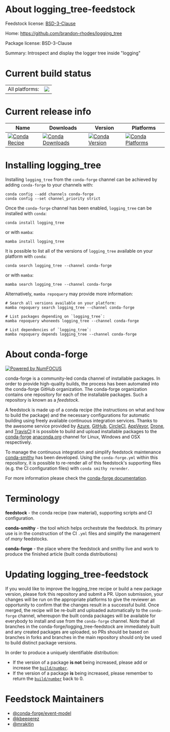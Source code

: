About logging_tree-feedstock
============================

Feedstock license: [BSD-3-Clause](https://github.com/conda-forge/logging_tree-feedstock/blob/main/LICENSE.txt)

Home: https://github.com/brandon-rhodes/logging_tree

Package license: BSD-3-Clause

Summary: Introspect and display the logger tree inside "logging"

Current build status
====================


<table><tr><td>All platforms:</td>
    <td>
      <a href="https://dev.azure.com/conda-forge/feedstock-builds/_build/latest?definitionId=13437&branchName=main">
        <img src="https://dev.azure.com/conda-forge/feedstock-builds/_apis/build/status/logging_tree-feedstock?branchName=main">
      </a>
    </td>
  </tr>
</table>

Current release info
====================

| Name | Downloads | Version | Platforms |
| --- | --- | --- | --- |
| [![Conda Recipe](https://img.shields.io/badge/recipe-logging_tree-green.svg)](https://anaconda.org/conda-forge/logging_tree) | [![Conda Downloads](https://img.shields.io/conda/dn/conda-forge/logging_tree.svg)](https://anaconda.org/conda-forge/logging_tree) | [![Conda Version](https://img.shields.io/conda/vn/conda-forge/logging_tree.svg)](https://anaconda.org/conda-forge/logging_tree) | [![Conda Platforms](https://img.shields.io/conda/pn/conda-forge/logging_tree.svg)](https://anaconda.org/conda-forge/logging_tree) |

Installing logging_tree
=======================

Installing `logging_tree` from the `conda-forge` channel can be achieved by adding `conda-forge` to your channels with:

```
conda config --add channels conda-forge
conda config --set channel_priority strict
```

Once the `conda-forge` channel has been enabled, `logging_tree` can be installed with `conda`:

```
conda install logging_tree
```

or with `mamba`:

```
mamba install logging_tree
```

It is possible to list all of the versions of `logging_tree` available on your platform with `conda`:

```
conda search logging_tree --channel conda-forge
```

or with `mamba`:

```
mamba search logging_tree --channel conda-forge
```

Alternatively, `mamba repoquery` may provide more information:

```
# Search all versions available on your platform:
mamba repoquery search logging_tree --channel conda-forge

# List packages depending on `logging_tree`:
mamba repoquery whoneeds logging_tree --channel conda-forge

# List dependencies of `logging_tree`:
mamba repoquery depends logging_tree --channel conda-forge
```


About conda-forge
=================

[![Powered by
NumFOCUS](https://img.shields.io/badge/powered%20by-NumFOCUS-orange.svg?style=flat&colorA=E1523D&colorB=007D8A)](https://numfocus.org)

conda-forge is a community-led conda channel of installable packages.
In order to provide high-quality builds, the process has been automated into the
conda-forge GitHub organization. The conda-forge organization contains one repository
for each of the installable packages. Such a repository is known as a *feedstock*.

A feedstock is made up of a conda recipe (the instructions on what and how to build
the package) and the necessary configurations for automatic building using freely
available continuous integration services. Thanks to the awesome service provided by
[Azure](https://azure.microsoft.com/en-us/services/devops/), [GitHub](https://github.com/),
[CircleCI](https://circleci.com/), [AppVeyor](https://www.appveyor.com/),
[Drone](https://cloud.drone.io/welcome), and [TravisCI](https://travis-ci.com/)
it is possible to build and upload installable packages to the
[conda-forge](https://anaconda.org/conda-forge) [anaconda.org](https://anaconda.org/)
channel for Linux, Windows and OSX respectively.

To manage the continuous integration and simplify feedstock maintenance
[conda-smithy](https://github.com/conda-forge/conda-smithy) has been developed.
Using the ``conda-forge.yml`` within this repository, it is possible to re-render all of
this feedstock's supporting files (e.g. the CI configuration files) with ``conda smithy rerender``.

For more information please check the [conda-forge documentation](https://conda-forge.org/docs/).

Terminology
===========

**feedstock** - the conda recipe (raw material), supporting scripts and CI configuration.

**conda-smithy** - the tool which helps orchestrate the feedstock.
                   Its primary use is in the construction of the CI ``.yml`` files
                   and simplify the management of *many* feedstocks.

**conda-forge** - the place where the feedstock and smithy live and work to
                  produce the finished article (built conda distributions)


Updating logging_tree-feedstock
===============================

If you would like to improve the logging_tree recipe or build a new
package version, please fork this repository and submit a PR. Upon submission,
your changes will be run on the appropriate platforms to give the reviewer an
opportunity to confirm that the changes result in a successful build. Once
merged, the recipe will be re-built and uploaded automatically to the
`conda-forge` channel, whereupon the built conda packages will be available for
everybody to install and use from the `conda-forge` channel.
Note that all branches in the conda-forge/logging_tree-feedstock are
immediately built and any created packages are uploaded, so PRs should be based
on branches in forks and branches in the main repository should only be used to
build distinct package versions.

In order to produce a uniquely identifiable distribution:
 * If the version of a package **is not** being increased, please add or increase
   the [``build/number``](https://docs.conda.io/projects/conda-build/en/latest/resources/define-metadata.html#build-number-and-string).
 * If the version of a package **is** being increased, please remember to return
   the [``build/number``](https://docs.conda.io/projects/conda-build/en/latest/resources/define-metadata.html#build-number-and-string)
   back to 0.

Feedstock Maintainers
=====================

* [@conda-forge/event-model](https://github.com/conda-forge/event-model/)
* [@kbeeperez](https://github.com/kbeeperez/)
* [@mrakitin](https://github.com/mrakitin/)

